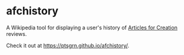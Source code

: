 # afchistory
A Wikipedia tool for displaying a user's history of [Articles for Creation](https://en.wikipedia.org/wiki/Wikipedia:WikiProject_Articles_for_creation) reviews.

Check it out at https://ptsgrn.github.io/afchistory/.
